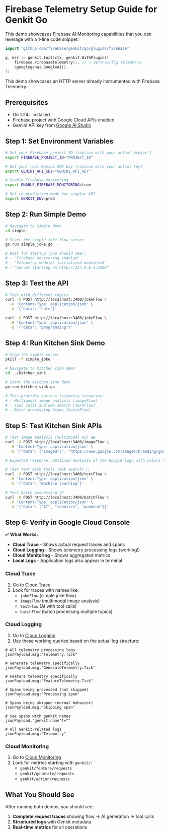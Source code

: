 # Firebase Telemetry Setup Guide for Genkit Go

This demo showcases Firebase AI Monitoring capabilities that you can leverage with a 1-line code snippet:

```go
import "github.com/firebase/genkit/go/plugins/firebase"

g, err := genkit.Init(ctx, genkit.WithPlugins(
    firebase.FirebaseTelemetry(), // 🔥 Zero-config telemetry!
    &googlegenai.GoogleAI{},
))
```

This demo showcases an HTTP server already instrumented with Firebase Telemetry.

## Prerequisites
- Go 1.24+ installed
- Firebase project with Google Cloud APIs enabled
- Gemini API key from [Google AI Studio](https://aistudio.google.com/app/apikey)

## Step 1: Set Environment Variables

```bash
# Set your Firebase project ID (replace with your actual project)
export FIREBASE_PROJECT_ID="PROJECT_ID"

# Set your real Gemini API key (replace with your actual key)
export GEMINI_API_KEY="GEMINI_API_KEY"

# Enable Firebase monitoring
export ENABLE_FIREBASE_MONITORING=true

# Set to production mode for simpler API
export GENKIT_ENV=prod
```

## Step 2: Run Simple Demo

```bash
# Navigate to simple demo
cd simple

# Start the simple joke flow server
go run simple_joke.go

# Wait for startup (you should see):
# - "Firebase monitoring enabled"
# - "Telemetry modules initialized modules=5"
# - "Server starting on http://127.0.0.1:3400"
```

## Step 3: Test the API

```bash
# Test with different topics
curl -X POST http://localhost:3400/jokeFlow \
  -H 'Content-Type: application/json' \
  -d '{"data": "cats"}'

curl -X POST http://localhost:3400/jokeFlow \
  -H 'Content-Type: application/json' \
  -d '{"data": "programming"}'
```

## Step 4: Run Kitchen Sink Demo

```bash
# Stop the simple server
pkill -f simple_joke

# Navigate to kitchen sink demo
cd ../kitchen_sink

# Start the kitchen sink demo
go run kitchen_sink.go

# This provides various telemetry scenarios:
# - Multimodal image analysis (imageFlow)
# - Tool calls and web search (textFlow)
# - Batch processing flows (batchFlow)
```

## Step 5: Test Kitchen Sink APIs

```bash
# Test image analysis (multimodal AI) 🖼️
curl -X POST http://localhost:3400/imageFlow \
  -H 'Content-Type: application/json' \
  -d '{"data": {"imageUrl": "https://www.google.com/images/branding/googlelogo/2x/googlelogo_color_272x92dp.png", "prompt": "What company logo is this?"}}'

# Expected response: Detailed analysis of the Google logo with colors and structure

# Test text with tools (web search) 💬
curl -X POST http://localhost:3400/textFlow \
  -H 'Content-Type: application/json' \
  -d '{"data": "machine learning"}'

# Test batch processing 📦
curl -X POST http://localhost:3400/batchFlow \
  -H 'Content-Type: application/json' \
  -d '{"data": ["AI", "robotics", "quantum"]}'
```

## Step 6: Verify in Google Cloud Console

**✅ What Works:**
- **Cloud Trace** - Shows actual request traces and spans
- **Cloud Logging** - Shows telemetry processing logs (working!)
- **Cloud Monitoring** - Shows aggregated metrics  
- **Local Logs** - Application logs also appear in terminal

### Cloud Trace
1. Go to [Cloud Trace](https://console.cloud.google.com/traces/list?project=PROJECT_ID)
2. Look for traces with names like:
   - `jokeFlow` (simple joke flow)
   - `imageFlow` (multimodal image analysis)
   - `textFlow` (AI with tool calls)
   - `batchFlow` (batch processing multiple topics)

### Cloud Logging  
1. Go to [Cloud Logging](https://console.cloud.google.com/logs/query?project=PROJECT_ID)
2. Use these working queries based on the actual log structure:

```
# All telemetry processing logs
jsonPayload.msg:"Telemetry.Tick"

# Generate telemetry specifically
jsonPayload.msg:"GenerateTelemetry.Tick"

# Feature telemetry specifically  
jsonPayload.msg:"FeatureTelemetry.Tick"

# Spans being processed (not skipped)
jsonPayload.msg:"Processing span"

# Spans being skipped (normal behavior)
jsonPayload.msg:"Skipping span"

# See spans with genkit names
jsonPayload."genkit:name"!=""

# All Genkit-related logs
jsonPayload.msg:"Telemetry"
```

### Cloud Monitoring
1. Go to [Cloud Monitoring](https://console.cloud.google.com/monitoring?project=PROJECT_ID)
2. Look for metrics starting with `genkit/`:
   - `genkit/feature/requests`
   - `genkit/generate/requests`
   - `genkit/action/requests`

## What You Should See

After running both demos, you should see:

1. **Complete request traces** showing flow → AI generation → tool calls
2. **Structured logs** with Genkit metadata
3. **Real-time metrics** for all operations